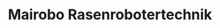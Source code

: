 ---
title: "Mairobo Rasenrobotertechnik"
url: /mettmach/mairobo-rasenrobotertechnik/
shop: Garten-Center
---